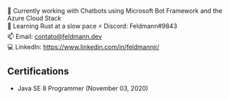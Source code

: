 🔭 Currently working with Chatbots using Microsoft Bot Framework and the Azure Cloud Stack  
🌱 Learning Rust at a slow pace
⚡ Discord: Feldmann#9843  
📫 Email: contato@feldmann.dev  
💻 LinkedIn: https://www.linkedin.com/in/feldmannjr/


## Certifications

- Java SE 8 Programmer (November 03, 2020)  

<!--
**FeldmannJR/FeldmannJR** is a ✨ _special_ ✨ repository because its `README.md` (this file) appears on your GitHub profile.

Here are some ideas to get you started:

- 🔭 I’m currently working on ...
- 🌱 I’m currently learning ...
- 👯 I’m looking to collaborate on ...
- 🤔 I’m looking for help with ...
- 💬 Ask me about ...
- 📫 How to reach me: ...
- 😄 Pronouns: ...
- ⚡ Fun fact: ...
-->
